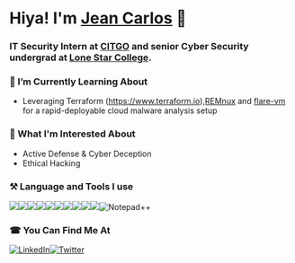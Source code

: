 # Hiya! I'm [Jean Carlos](https://www.linkedin.com/in/jajayerdis/) 👋

### IT Security Intern at [CITGO](https://www.citgo.com/) and senior Cyber Security undergrad at [Lone Star College](https://www.lonestar.edu/index2.htm).

### 🌱 I’m Currently Learning About
- Leveraging Terraform (https://www.terraform.io),[REMnux](https://remnux.org/) and [flare-vm](https://github.com/mandiant/flare-vm) for a rapid-deployable cloud malware analysis setup
  
### 🔎 What I'm Interested About
- Active Defense & Cyber Deception
- Ethical Hacking

### ⚒️ Language and Tools I use

<img src="https://img.shields.io/badge/Visual_Studio_Code-0078D4?style=for-the-badge&logo=visual%20studio%20code&logoColor=white" /><img src="https://img.shields.io/badge/Python-FFD43B?style=for-the-badge&logo=python&logoColor=blue" /><img src="https://img.shields.io/badge/Microsoft_Office-D83B01?style=for-the-badge&logo=microsoft-office&logoColor=white" /><img src="https://img.shields.io/badge/GitHub-100000?style=for-the-badge&logo=github&logoColor=white" /><img src="https://img.shields.io/badge/Windows-0078D6?style=for-the-badge&logo=windows&logoColor=white" /><img src="https://img.shields.io/badge/Linux-FCC624?style=for-the-badge&logo=linux&logoColor=black" /><img src="https://img.shields.io/badge/Arduino-00979D?style=for-the-badge&logo=Arduino&logoColor=white" /><img src="https://img.shields.io/badge/powershell-5391FE?style=for-the-badge&logo=powershell&logoColor=white" /><img src="https://img.shields.io/badge/VirtualBox-21416b?style=for-the-badge&logo=VirtualBox&logoColor=white" /><img src="https://img.shields.io/badge/Brave-FF1B2D?style=for-the-badge&logo=Brave&logoColor=white" />![Notepad++](https://img.shields.io/badge/Notepad++-90E59A.svg?style=for-the-badge&logo=notepad%2b%2b&logoColor=black)

### ☎ You Can Find Me At

[![LinkedIn](https://img.shields.io/badge/linkedin-%230077B5.svg?style=for-the-badge&logo=linkedin&logoColor=white)](https://www.linkedin.com/in/jajayerdis/)[![Twitter](https://img.shields.io/badge/Twitter-%231DA1F2.svg?style=for-the-badge&logo=Twitter&logoColor=white)](https://twitter.com/jajayerdis?lang=en)
